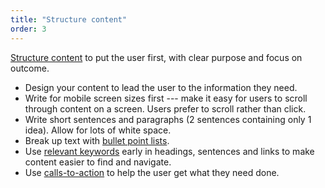 ```yaml
---
title: "Structure content"
order: 3
---
```


[Structure content](/content-structure/) to put the user first, with clear purpose and focus on outcome.

- Design your content to lead the user to the information they need.
- Write for mobile screen sizes first --- make it easy for users to scroll through content on a screen. Users prefer to scroll rather than click.
- Write short sentences and paragraphs (2 sentences containing only 1 idea). Allow for lots of white space.
- Break up text with [bullet point lists](/az-indexes/b.html#bullet-point-lists).
- Use [relevant keywords](/content-structure/#headings-subheadings) early in headings, sentences and links to make content easier to find and navigate.
- Use [calls-to-action](/content-structure/#hyperlinks) to help the user get what they need done.
